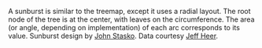 A sunburst is similar to the treemap, except it uses a radial layout. The root node of the tree is at the center, with leaves on the circumference. The area (or angle, depending on implementation) of each arc corresponds to its value. Sunburst design by [John Stasko](http://www.cc.gatech.edu/gvu/ii/sunburst/). Data courtesy [Jeff Heer](http://flare.prefuse.org/).
